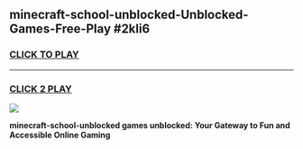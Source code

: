 
## minecraft-school-unblocked-Unblocked-Games-Free-Play #2kli6
<h3>
<a href="https://us.freeplayer.one?title=minecraft-school-unblocked&ref=9M">CLICK TO PLAY</a></h3>
<hr>

<h3>
<a href="https://us.freeplayer.one?title=minecraft-school-unblocked&ref=9M">CLICK 2 PLAY</a>
  
</h3>

<a href="https://us.freeplayer.one?title=minecraft-school-unblocked&ref=9M"><img src="https://clearcache.store/games.png"></a>


**minecraft-school-unblocked games unblocked: Your Gateway to Fun and Accessible Online Gaming**
